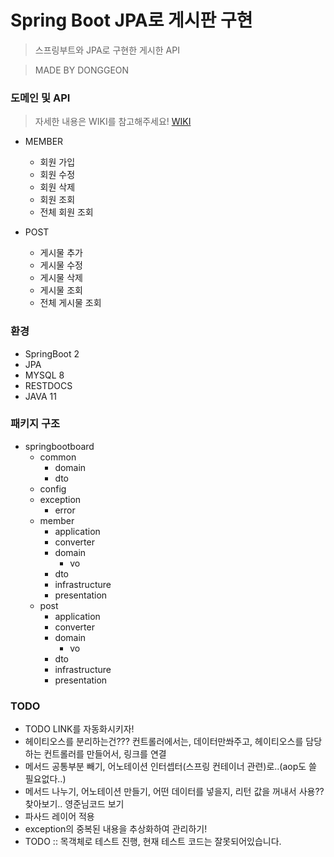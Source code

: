 # Spring Boot JPA로 게시판 구현

> 스프링부트와 JPA로 구현한 게시한 API

> MADE BY DONGGEON

### 도메인 및 API

> 자세한 내용은 WIKI를 참고해주세요! [WIKI](https://github.com/DongGeon0908/SpringBoot-Board/wiki)

- MEMBER
    + 회원 가입
    + 회원 수정
    + 회원 삭제
    + 회원 조회
    + 전체 회원 조회

- POST
    + 게시물 추가
    + 게시물 수정
    + 게시물 삭제
    + 게시물 조회
    + 전체 게시물 조회

### 환경

- SpringBoot 2
- JPA
- MYSQL 8
- RESTDOCS
- JAVA 11

### 패키지 구조

- springbootboard
    + common
        + domain
        + dto
    + config
    + exception
        + error
    + member
        + application
        + converter
        + domain
            + vo
        + dto
        + infrastructure
        + presentation
    + post
        + application
        + converter
        + domain
            + vo
        + dto
        + infrastructure
        + presentation

### TODO

- TODO LINK를 자동화시키자!
- 헤이티오스를 분리하는건??? 컨트롤러에서는, 데이터만쏴주고, 헤이티오스를 담당하는 컨트롤러를 만들어서, 링크를 연결
- 메서드 공통부분 빼기, 어노테이션 인터셉터(스프링 컨테이너 관련)로..(aop도 쓸 필요없다..)
- 메서드 나누기, 어노테이션 만들기, 어떤 데이터를 넣을지, 리턴 값을 꺼내서 사용?? 찾아보기.. 영준님코드 보기
- 파사드 레이어 적용
- exception의 중복된 내용을 추상화하여 관리하기!
- TODO :: 목객체로 테스트 진행, 현재 테스트 코드는 잘못되어있습니다.